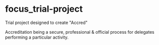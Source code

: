 # focus_trial-project
Trial project designed to create "Accred"


Accreditation being a secure, professional & official process for delegates performing a particular activity.
